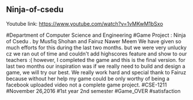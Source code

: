 ## Ninja-of-csedu
Youtube link: https://www.youtube.com/watch?v=1vMKwM1bSxo

#Department of Computer Science and Engineering
#Game Project : Ninja of Csedu .
by Musfiq Shohan and Fairuz Nawer Meem
We have given so much efforts for this during the last two months.
but we were very unlucky cz we ran out of time and couldn't add highscores feature and show to our teachers :(
however, I completed the game and this is the final version.
for last two months our inspiration was if we really need to build and design a game, we will try our best. We really work hard and special thank to Fairuz because without her help my game could be only worthy of being a facebook uploaded video not a complete game project.
#CSE-1211
#November 26,2016
#1st year 2nd semester
#Game_OVER
#satisfaction
